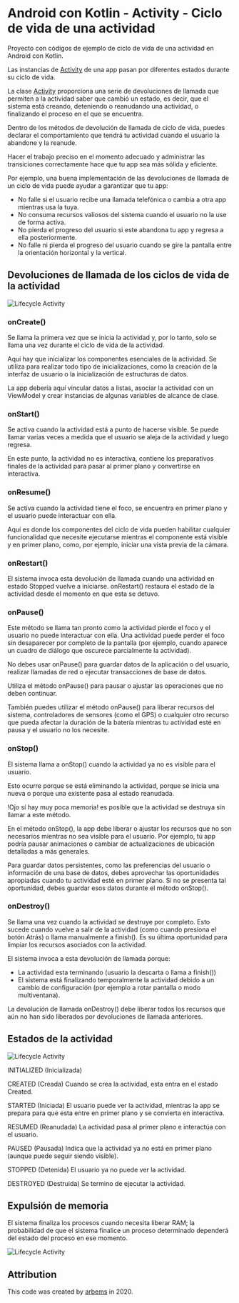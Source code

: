 # Android con Kotlin - Activity - Ciclo de vida de una actividad

Proyecto con códigos de ejemplo de ciclo de vida de una actividad en Android con Kotlin.

Las instancias de [Activity](https://developer.android.com/reference/android/app/Activity) de una app pasan por diferentes estados durante su ciclo de vida.

La clase [Activity](https://developer.android.com/reference/android/app/Activity) proporciona una serie de devoluciones de llamada que permiten a la actividad saber que cambió un estado, es decir, que el sistema está creando, deteniendo o reanudando una actividad, o finalizando el proceso en el que se encuentra.

Dentro de los métodos de devolución de llamada de ciclo de vida, puedes declarar el comportamiento que tendrá tu actividad cuando el usuario la abandone y la reanude.

Hacer el trabajo preciso en el momento adecuado y administrar las transiciones correctamente hace que tu app sea más sólida y eficiente.

Por ejemplo, una buena implementación de las devoluciones de llamada de un ciclo de vida puede ayudar a garantizar que tu app:

* No falle si el usuario recibe una llamada telefónica o cambia a otra app mientras usa la tuya.
* No consuma recursos valiosos del sistema cuando el usuario no la use de forma activa.
* No pierda el progreso del usuario si este abandona tu app y regresa a ella posteriormente.
* No falle ni pierda el progreso del usuario cuando se gire la pantalla entre la orientación horizontal y la vertical.

## Devoluciones de llamada de los ciclos de vida de la actividad

![Lifecycle Activity](https://raw.githubusercontent.com//arbems/Android-with-Kotlin-Activity/master/Ciclo%20de%20vida%20de%20la%20actividad/0002.png)

### onCreate()

Se llama la primera vez que se inicia la actividad y, por lo tanto, solo se llama una vez durante el ciclo de vida de la actividad.

Aquí hay que inicializar los componentes esenciales de la actividad. Se utiliza para realizar todo tipo de inicializaciones, como la creación de la interfaz de usuario o la inicialización de estructuras de datos.

La app debería aquí vincular datos a listas, asociar la actividad con un ViewModel y crear instancias de algunas variables de alcance de clase.

### onStart()

Se activa cuando la actividad está a punto de hacerse visible. Se puede llamar varias veces a medida que el usuario se aleja de la actividad y luego regresa.

En este punto, la actividad no es interactiva, contiene los preparativos finales de la actividad para pasar al primer plano y convertirse en interactiva.

### onResume()

Se activa cuando la actividad tiene el foco, se encuentra en primer plano y el usuario puede interactuar con ella.

Aquí es donde los componentes del ciclo de vida pueden habilitar cualquier funcionalidad que necesite ejecutarse mientras el componente está visible y en primer plano, como, por ejemplo, iniciar una vista previa de la cámara.

### onRestart()

El sistema invoca esta devolución de llamada cuando una actividad en estado Stopped vuelve a iniciarse.
onRestart() restaura el estado de la actividad desde el momento en que esta se detuvo.

### onPause()

Este método se llama tan pronto como la actividad pierde el foco y el usuario no puede interactuar con ella. Una actividad puede perder el foco sin desaparecer por completo de la pantalla (por ejemplo, cuando aparece un cuadro de diálogo que oscurece parcialmente la actividad).

No debes usar onPause() para guardar datos de la aplicación o del usuario, realizar llamadas de red o ejecutar transacciones de base de datos.

Utiliza el método onPause() para pausar o ajustar las operaciones que no deben continuar.

También puedes utilizar el método onPause() para liberar recursos del sistema, controladores de sensores (como el GPS) o cualquier otro recurso que pueda afectar la duración de la batería mientras tu actividad esté en pausa y el usuario no los necesite.

### onStop()

El sistema llama a onStop() cuando la actividad ya no es visible para el usuario.

Esto ocurre porque se está eliminando la actividad, porque se inicia una nueva o porque una existente pasa al estado reanudada.

!Ojo sí hay muy poca memoria! es posible que la actividad se destruya sin llamar a este método.

En el método onStop(), la app debe liberar o ajustar los recursos que no son necesarios mientras no sea visible para el usuario. Por ejemplo, tú app podría pausar animaciones o cambiar de actualizaciones de ubicación detalladas a más generales.

Para guardar datos persistentes, como las preferencias del usuario o información de una base de datos, debes aprovechar las oportunidades apropiadas cuando tu actividad esté en primer plano. Si no se presenta tal oportunidad, debes guardar esos datos durante el método onStop().

### onDestroy()

Se llama una vez cuando la actividad se destruye por completo. Esto sucede cuando vuelve a salir de la actividad (como cuando presiona el botón Atrás) o llama manualmente a finish(). Es su última oportunidad para limpiar los recursos asociados con la actividad.

El sistema invoca a esta devolución de llamada porque:
* La actividad esta terminando (usuario la descarta o llama a finish())
* El sistema está finalizando temporalmente la actividad debido a un cambio de configuración (por ejemplo a rotar pantalla o modo multiventana).

La devolución de llamada onDestroy() debe liberar todos los recursos que aún no han sido liberados por devoluciones de llamada anteriores.

## Estados de la actividad

![Lifecycle Activity](https://raw.githubusercontent.com//arbems/Android-with-Kotlin-Activity/master/Ciclo%20de%20vida%20de%20la%20actividad/0001.png)

INITIALIZED (Inicializada)

CREATED (Creada)
Cuando se crea la actividad, esta entra en el estado Created.

STARTED (Iniciada)
El usuario puede ver la actividad, mientras la app se prepara para que esta entre en primer plano y se convierta en interactiva.

RESUMED (Reanudada)
La actividad pasa al primer plano e interactúa con el usuario.

PAUSED (Pausada)
Indica que la actividad ya no está en primer plano (aunque puede seguir siendo visible).

STOPPED (Detenida)
El usuario ya no puede ver la actividad.

DESTROYED (Destruida)
Se termino de ejecutar la actividad.


## Expulsión de memoria

El sistema finaliza los procesos cuando necesita liberar RAM; la probabilidad de que el sistema finalice un proceso determinado dependerá del estado del proceso en ese momento.

![Lifecycle Activity](https://raw.githubusercontent.com//arbems/Android-with-Kotlin-Activity/master/Ciclo%20de%20vida%20de%20la%20actividad/0003.png)


## Attribution

This code was created by [arbems](https://raw.githubusercontent.com//arbems) in 2020.